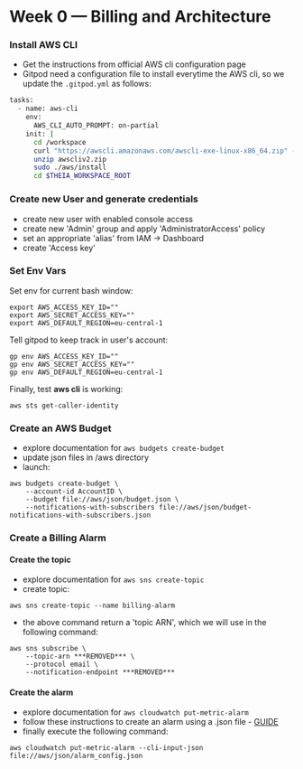 # Week 0 — Billing and Architecture

### Install AWS CLI
- Get the instructions from official AWS cli configuration page
- Gitpod need a configuration file to install everytime the AWS cli, so we update the `.gitpod.yml` as follows:

```sh
tasks:
  - name: aws-cli
    env:
      AWS_CLI_AUTO_PROMPT: on-partial
    init: |
      cd /workspace
      curl "https://awscli.amazonaws.com/awscli-exe-linux-x86_64.zip" -o "awscliv2.zip"
      unzip awscliv2.zip
      sudo ./aws/install
      cd $THEIA_WORKSPACE_ROOT
```

### Create new User and generate credentials
- create new user with enabled console access
- create new 'Admin' group and apply 'AdministratorAccess' policy
- set an appropriate 'alias' from IAM -> Dashboard
- create 'Access key'

### Set Env Vars
Set env for current bash window:
```
export AWS_ACCESS_KEY_ID=""
export AWS_SECRET_ACCESS_KEY=""
export AWS_DEFAULT_REGION=eu-central-1
```

Tell gitpod to keep track in user's account:
```
gp env AWS_ACCESS_KEY_ID=""
gp env AWS_SECRET_ACCESS_KEY=""
gp env AWS_DEFAULT_REGION=eu-central-1
```

Finally, test **aws cli** is working:
```
aws sts get-caller-identity
```

### Create an AWS Budget
- explore documentation for `aws budgets create-budget`
- update json files in /aws directory
- launch:
```
aws budgets create-budget \
    --account-id AccountID \
    --budget file://aws/json/budget.json \
    --notifications-with-subscribers file://aws/json/budget-notifications-with-subscribers.json
```

### Create a Billing Alarm
#### Create the topic
- explore documentation for `aws sns create-topic`
- create topic:
```
aws sns create-topic --name billing-alarm
```
- the above command return a 'topic ARN', which we will use in the following command:
```
aws sns subscribe \
    --topic-arn ***REMOVED*** \
    --protocol email \
    --notification-endpoint ***REMOVED***
```

#### Create the alarm
- explore documentation for `aws cloudwatch put-metric-alarm`
- follow these instructions to create an alarm using a .json file - [GUIDE](https://aws.amazon.com/premiumsupport/knowledge-center/cloudwatch-estimatedcharges-alarm/)
- finally execute the following command:
```
aws cloudwatch put-metric-alarm --cli-input-json file://aws/json/alarm_config.json
```
